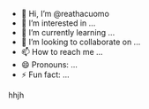 - 👋 Hi, I’m @reathacuomo
- 👀 I’m interested in ...
- 🌱 I’m currently learning ...
- 💞️ I’m looking to collaborate on ...
- 📫 How to reach me ...
- 😄 Pronouns: ...
- ⚡ Fun fact: ...

<!---
reathacuomo/reathacuomo is a ✨ special ✨ repository because its `README.md` (this file) appears on your GitHub profile.
You can click the Preview link to take a look at your changes.
--->
hhjh

